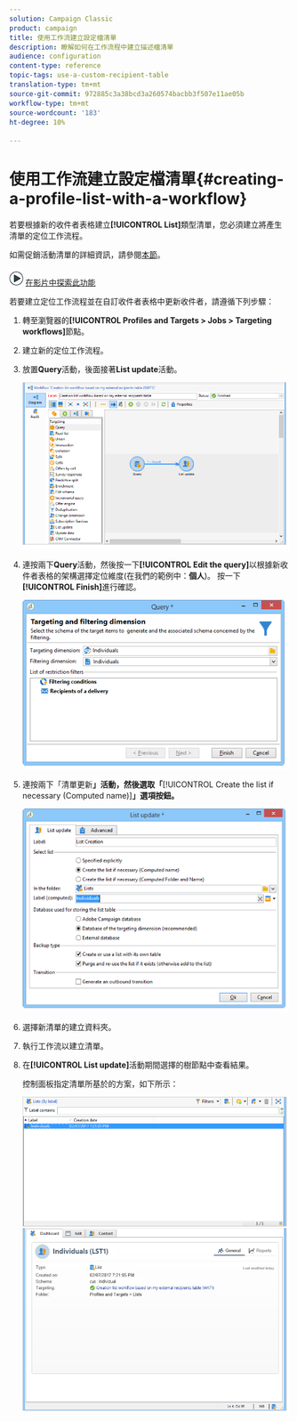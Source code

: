 ```yaml
---
solution: Campaign Classic
product: campaign
title: 使用工作流建立設定檔清單
description: 瞭解如何在工作流程中建立描述檔清單
audience: configuration
content-type: reference
topic-tags: use-a-custom-recipient-table
translation-type: tm+mt
source-git-commit: 972885c3a38bcd3a260574bacbb3f507e11ae05b
workflow-type: tm+mt
source-wordcount: '183'
ht-degree: 10%

---
```



# 使用工作流建立設定檔清單{#creating-a-profile-list-with-a-workflow}

若要根據新的收件者表格建立&#x200B;**[!UICONTROL List]**&#x200B;類型清單，您必須建立將產生清單的定位工作流程。

如需促銷活動清單的詳細資訊，請參閱[本節](../../platform/using/creating-and-managing-lists.md#about-lists-in-adobe-campaign)。

![](assets/do-not-localize/how-to-video.png) [在影片中探索此功能](../../platform/using/creating-and-managing-lists.md#create-list-in-a-wf-video)

若要建立定位工作流程並在自訂收件者表格中更新收件者，請遵循下列步驟：

1. 轉至瀏覽器的&#x200B;**[!UICONTROL Profiles and Targets > Jobs > Targeting workflows]**&#x200B;節點。
1. 建立新的定位工作流程。
1. 放置&#x200B;**Query**&#x200B;活動，後面接著&#x200B;**List update**&#x200B;活動。

   ![](assets/mapping_create_list_workflow01.png)

1. 連按兩下&#x200B;**Query**&#x200B;活動，然後按一下&#x200B;**[!UICONTROL Edit the query]**&#x200B;以根據新收件者表格的架構選擇定位維度(在我們的範例中：**個人**)。 按一下&#x200B;**[!UICONTROL Finish]**&#x200B;進行確認。

   ![](assets/mapping_create_list_workflow03.png)

1. 連按兩下「清單更新&#x200B;**」活動，然後選取「**[!UICONTROL Create the list if necessary (Computed name)]**」選項按鈕。**

   ![](assets/mapping_create_list_workflow02.png)

1. 選擇新清單的建立資料夾。
1. 執行工作流以建立清單。
1. 在&#x200B;**[!UICONTROL List update]**&#x200B;活動期間選擇的樹節點中查看結果。

   控制面板指定清單所基於的方案，如下所示：

   ![](assets/mapping_list_view.png)


